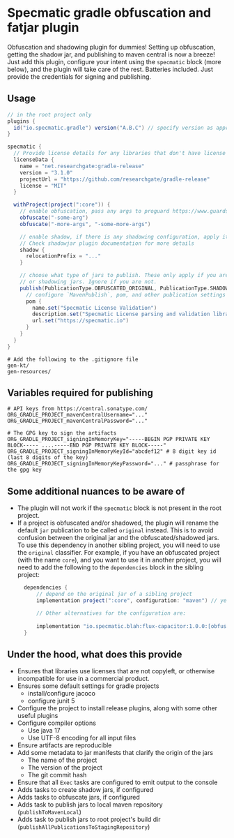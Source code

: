 # Specmatic gradle obfuscation and fatjar plugin

Obfuscation and shadowing plugin for dummies! Setting up obfuscation, getting the shadow jar, and publishing to maven
central is now a breeze! Just add this plugin, configure your intent using the `specmatic` block (more below), and the
plugin will take care of the rest. Batteries included. Just provide the credentials for signing and publishing.

## Usage

```groovy
// in the root project only
plugins {
  id("io.specmatic.gradle") version("A.B.C") // specify version as appropriate
}

specmatic {
  // Provide license details for any libraries that don't have license information in their POM.
  licenseData {
    name = "net.researchgate:gradle-release"
    version = "3.1.0"
    projectUrl = "https://github.com/researchgate/gradle-release"
    license = "MIT"
  }

  withProject(project(":core")) {
    // enable obfuscation, pass any args to proguard https://www.guardsquare.com/manual/configuration/usage
    obfuscate("-some-arg")
    obfuscate("-more-args", "-some-more-args")

    // enable shadow, if there is any shadowing configuration, apply it here. 
    // Check shadowjar plugin documentation for more details
    shadow {
      relocationPrefix = "..."
    }

    // choose what type of jars to publish. These only apply if you are obfuscating, 
    // or shadowing jars. Ignore if you are not.
    publish(PublicationType.OBFUSCATED_ORIGINAL, PublicationType.SHADOWED_ORIGINAL, PublicationType.SHADOWED_OBFUSCATED) {
      // configure `MavenPublish`, pom, and other publication settings
      pom {
        name.set("Specmatic License Validation")
        description.set("Specmatic License parsing and validation library")
        url.set("https://specmatic.io")
      }
    }
  }
}
```

```gitignore
# Add the following to the .gitignore file
gen-kt/
gen-resources/
```

## Variables required for publishing

```shell
# API keys from https://central.sonatype.com/
ORG_GRADLE_PROJECT_mavenCentralUsername="..."
ORG_GRADLE_PROJECT_mavenCentralPassword="..."

# The GPG key to sign the artifacts
ORG_GRADLE_PROJECT_signingInMemoryKey="-----BEGIN PGP PRIVATE KEY BLOCK----- ....-----END PGP PRIVATE KEY BLOCK-----"
ORG_GRADLE_PROJECT_signingInMemoryKeyId="abcdef12" # 8 digit key id (last 8 digits of the key)
ORG_GRADLE_PROJECT_signingInMemoryKeyPassword="..." # passphrase for the gpg key
```

## Some additional nuances to be aware of

* The plugin will not work if the `specmatic` block is not present in the root project.
* If a project is obfuscated and/or shadowed, the plugin will rename the default `jar` publication to be called
  `original` instead. This is to avoid confusion between the original jar and the obfuscated/shadowed jars. To use this
  dependency in another sibling project, you will need to use the `original` classifier. For example, if you have an
  obfuscated project (with the name `core`), and you want to use it in another project, you will need to add the
  following to the `dependencies` block in the sibling project:
  ```groovy
    dependencies {
        // depend on the original jar of a sibling project
        implementation project(":core", configuration: "maven") // yes, the configuration is "maven". Yak shave for another day
  
        // Other alternatives for the configuration are:
        
        implementation "io.specmatic.blah:flux-capacitor:1.0.0:[obfuscated|all-obfuscated|shadowed|all-shadowed]"
    }
  ```

## Under the hood, what does this provide

* Ensures that libraries use licenses that are not copyleft, or otherwise incompatible for use in a commercial product.
* Ensures some default settings for gradle projects
    * install/configure jacoco
    * configure junit 5
* Configure the project to install release plugins, along with some other useful plugins
* Configure compiler options
    * Use java 17
    * Use UTF-8 encoding for all input files
* Ensure artifacts are reproducible
* Add some metadata to jar manifests that clarify the origin of the jars
    * The name of the project
    * The version of the project
    * The git commit hash
* Ensure that all `Exec` tasks are configured to emit output to the console
* Adds tasks to create shadow jars, if configured
* Adds tasks to obfuscate jars, if configured
* Adds task to publish jars to local maven repository (`publishToMavenLocal`)
* Adds task to publish jars to root project's build dir (`publishAllPublicationsToStagingRepository`)